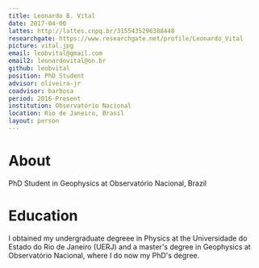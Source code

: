 ```yaml
---
title: Leonardo B. Vital
date: 2017-04-06
lattes: http://lattes.cnpq.br/3155435296388448
researchgate: https://www.researchgate.net/profile/Leonardo_Vital
picture: vital.jpg
email: leobvital@gmail.com
email2: leonardovital@on.br
github: leobvital
position: PhD Student
advisor: oliveira-jr
coadvisor: barbosa
period: 2016-Present
institution: Observatório Nacional
location: Rio de Janeiro, Brasil
layout: person
---
```


# About

PhD Student in Geophysics at Observatório Nacional, Brazil

# Education

I obtained my undergraduate degreee in Physics at the Universidade do Estado do Rio de Janeiro (UERJ) and a master's degree in Geophysics at Observatório Nacional, where I do now my PhD's degree.
